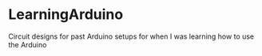 # LearningArduino
Circuit designs for past Arduino setups for when I was learning how to use the Arduino

